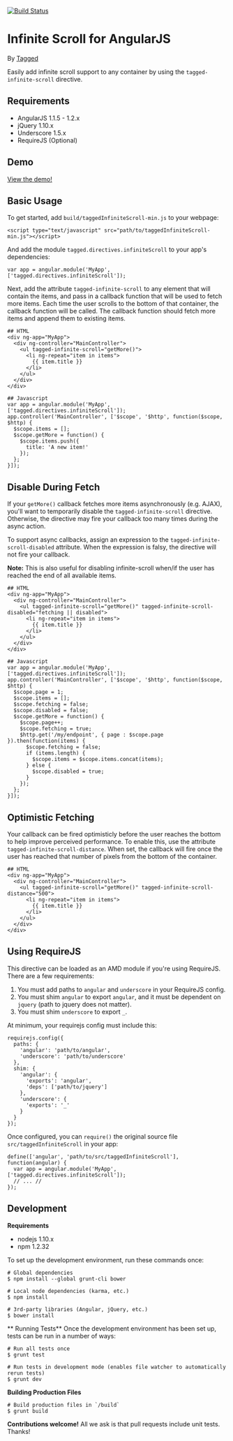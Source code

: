 [![Build Status](https://travis-ci.org/tagged/infinite-scroll.png)](https://travis-ci.org/tagged/infinite-scroll)

Infinite Scroll for AngularJS
=============================
By [Tagged](http://www.tagged.com)

Easily add infinite scroll support to any container by using the `tagged-infinite-scroll` directive.

Requirements
------------

* AngularJS 1.1.5 - 1.2.x
* jQuery 1.10.x
* Underscore 1.5.x
* RequireJS (Optional)

Demo
----

[View the demo!](http://htmlpreview.github.io/?https://github.com/tagged/infinite-scroll/blob/master/demo/index.html)

Basic Usage
-----

To get started, add `build/taggedInfiniteScroll-min.js` to your webpage:

    <script type="text/javascript" src="path/to/taggedInfiniteScroll-min.js"></script>

And add the module `tagged.directives.infiniteScroll` to your app's dependencies:

    var app = angular.module('MyApp', ['tagged.directives.infiniteScroll']);

Next, add the attribute `tagged-infinite-scroll` to any element that will contain the items, and pass in a callback function that will be used to fetch more items. Each time the user scrolls to the bottom of that container, the callback function will be called. The callback function should fetch more items and append them to existing items.

    ## HTML
    <div ng-app="MyApp">
      <div ng-controller="MainController">
        <ul tagged-infinite-scroll="getMore()">
          <li ng-repeat="item in items">
            {{ item.title }}
          </li>
        </ul>
      </div>
    </div>

    ## Javascript
    var app = angular.module('MyApp', ['tagged.directives.infiniteScroll']);
    app.controller('MainController', ['$scope', '$http', function($scope, $http) {
      $scope.items = [];
      $scope.getMore = function() {
        $scope.items.push({
          title: 'A new item!'
        });
      };
    }]);

Disable During Fetch
--------------------

If your `getMore()` callback fetches more items asynchronously (e.g. AJAX), you'll want to temporarily disable the `tagged-infinite-scroll` directive. Otherwise, the directive may fire your callback too many times during the async action.

To support async callbacks, assign an expression to the `tagged-infinite-scroll-disabled` attribute. When the expression is falsy, the directive will not fire your callback.

**Note:** This is also useful for disabling infinite-scroll when/if the user has reached the end of all available items.

    ## HTML
    <div ng-app="MyApp">
      <div ng-controller="MainController">
        <ul tagged-infinite-scroll="getMore()" tagged-infinite-scroll-disabled="fetching || disabled">
          <li ng-repeat="item in items">
            {{ item.title }}
          </li>
        </ul>
      </div>
    </div>

    ## Javascript
    var app = angular.module('MyApp', ['tagged.directives.infiniteScroll']);
    app.controller('MainController', ['$scope', '$http', function($scope, $http) {
      $scope.page = 1;
      $scope.items = [];
      $scope.fetching = false;
      $scope.disabled = false;
      $scope.getMore = function() {
        $scope.page++;
        $scope.fetching = true;
        $http.get('/my/endpoint', { page : $scope.page }).then(function(items) {
          $scope.fetching = false;
          if (items.length) {
            $scope.items = $scope.items.concat(items);
          } else {
            $scope.disabled = true;
          }
        });
      };
    }]);

Optimistic Fetching
-------------------

Your callback can be fired optimisticly before the user reaches the bottom to help improve perceived performance. To enable this, use the attribute `tagged-infinite-scroll-distance`. When set, the callback will fire once the user has reached that number of pixels from the bottom of the container.

    ## HTML
    <div ng-app="MyApp">
      <div ng-controller="MainController">
        <ul tagged-infinite-scroll="getMore()" tagged-infinite-scroll-distance="500">
          <li ng-repeat="item in items">
            {{ item.title }}
          </li>
        </ul>
      </div>
    </div>

Using RequireJS
---------------

This directive can be loaded as an AMD module if you're using RequireJS. There are a few requirements:

1. You must add paths to `angular` and `underscore` in your RequireJS config.
2. You must shim `angular` to export `angular`, and it must be dependent on `jquery` (path to jquery does not matter).
3. You must shim `underscore` to export `_`.

At minimum, your requirejs config must include this:

    requirejs.config({
      paths: {
        'angular': 'path/to/angular',
        'underscore': 'path/to/underscore'
      },
      shim: {
        'angular': {
          'exports': 'angular',
          'deps': ['path/to/jquery']
        },
        'underscore': {
          'exports': '_'
        }
      }
    });

Once configured, you can `require()` the original source file `src/taggedInfiniteScroll` in your app:

    define(['angular', 'path/to/src/taggedInfiniteScroll'], function(angular) {
      var app = angular.module('MyApp', ['tagged.directives.infiniteScroll']);
      // ... //
    });

Development
-----------

**Requirements**
* nodejs 1.10.x
* npm 1.2.32

To set up the development environment, run these commands once:

    # Global dependencies
    $ npm install --global grunt-cli bower

    # Local node dependencies (karma, etc.)
    $ npm install

    # 3rd-party libraries (Angular, jQuery, etc.)
    $ bower install

** Running Tests**
Once the development environment has been set up, tests can be run in a number of ways:

    # Run all tests once
    $ grunt test

    # Run tests in development mode (enables file watcher to automatically rerun tests)
    $ grunt dev

**Building Production Files**

    # Build production files in `/build`
    $ grunt build

**Contributions welcome!**
All we ask is that pull requests include unit tests. Thanks!
